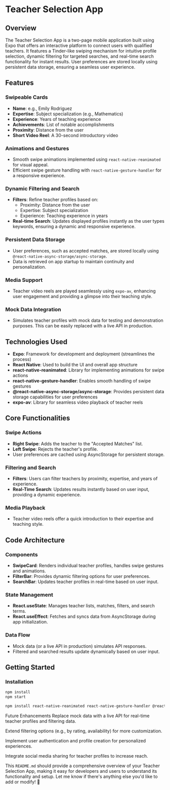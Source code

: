 # Teacher Selection App

## Overview
The Teacher Selection App is a two-page mobile application built using Expo that offers an interactive platform to connect users with qualified teachers. It features a Tinder-like swiping mechanism for intuitive profile selection, dynamic filtering for targeted searches, and real-time search functionality for instant results. User preferences are stored locally using persistent data storage, ensuring a seamless user experience.

## Features

### Swipeable Cards
- **Name**: e.g., Emily Rodriguez
- **Expertise**: Subject specialization (e.g., Mathematics)
- **Experience**: Years of teaching experience
- **Achievements**: List of notable accomplishments
- **Proximity**: Distance from the user
- **Short Video Reel**: A 30-second introductory video

### Animations and Gestures
- Smooth swipe animations implemented using `react-native-reanimated` for visual appeal.
- Efficient swipe gesture handling with `react-native-gesture-handler` for a responsive experience.

### Dynamic Filtering and Search
- **Filters**: Refine teacher profiles based on:
  - Proximity: Distance from the user
  - Expertise: Subject specialization
  - Experience: Teaching experience in years
- **Real-time Search**: Updates displayed profiles instantly as the user types keywords, ensuring a dynamic and responsive experience.

### Persistent Data Storage
- User preferences, such as accepted matches, are stored locally using `@react-native-async-storage/async-storage`.
- Data is retrieved on app startup to maintain continuity and personalization.

### Media Support
- Teacher video reels are played seamlessly using `expo-av`, enhancing user engagement and providing a glimpse into their teaching style.

### Mock Data Integration
- Simulates teacher profiles with mock data for testing and demonstration purposes. This can be easily replaced with a live API in production.

## Technologies Used
- **Expo**: Framework for development and deployment (streamlines the process)
- **React Native**: Used to build the UI and overall app structure
- **react-native-reanimated**: Library for implementing animations for swipe actions
- **react-native-gesture-handler**: Enables smooth handling of swipe gestures
- **@react-native-async-storage/async-storage**: Provides persistent data storage capabilities for user preferences
- **expo-av**: Library for seamless video playback of teacher reels

## Core Functionalities

### Swipe Actions
- **Right Swipe**: Adds the teacher to the "Accepted Matches" list.
- **Left Swipe**: Rejects the teacher's profile.
- User preferences are cached using AsyncStorage for persistent storage.

### Filtering and Search
- **Filters**: Users can filter teachers by proximity, expertise, and years of experience.
- **Real-Time Search**: Updates results instantly based on user input, providing a dynamic experience.

### Media Playback
- Teacher video reels offer a quick introduction to their expertise and teaching style.

## Code Architecture

### Components
- **SwipeCard**: Renders individual teacher profiles, handles swipe gestures and animations.
- **FilterBar**: Provides dynamic filtering options for user preferences.
- **SearchBar**: Updates teacher profiles in real-time based on user input.

### State Management
- **React.useState**: Manages teacher lists, matches, filters, and search terms.
- **React.useEffect**: Fetches and syncs data from AsyncStorage during app initialization.

### Data Flow
- Mock data (or a live API in production) simulates API responses.
- Filtered and searched results update dynamically based on user input.

## Getting Started

### Installation
```bash
npm install
npm start

npm install react-native-reanimated react-native-gesture-handler @react-native-async-storage/async-storage expo-av
```
Future Enhancements
Replace mock data with a live API for real-time teacher profiles and filtering data.

Extend filtering options (e.g., by rating, availability) for more customization.

Implement user authentication and profile creation for personalized experiences.

Integrate social media sharing for teacher profiles to increase reach.



This `README.md` should provide a comprehensive overview of your Teacher Selection App, making it easy for developers and users to understand its functionality and setup. Let me know if there's anything else you'd like to add or modify! 🌟

